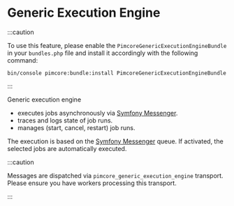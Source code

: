 # Generic Execution Engine
:::caution

To use this feature, please enable the `PimcoreGenericExecutionEngineBundle` in your `bundles.php` file and install it accordingly with the following command:

`bin/console pimcore:bundle:install PimcoreGenericExecutionEngineBundle`

:::

Generic execution engine
- executes jobs asynchronously via [Symfony Messenger](https://symfony.com/doc/current/messenger.html).
- traces and logs state of job runs.
- manages (start, cancel, restart) job runs.

The execution is based on the [Symfony Messenger](https://symfony.com/doc/current/messenger.html#consuming-messages-running-the-worker) queue.
If activated, the selected jobs are automatically executed.

:::caution

Messages are dispatched via `pimcore_generic_execution_engine` transport. Please ensure you have workers processing this transport.

:::